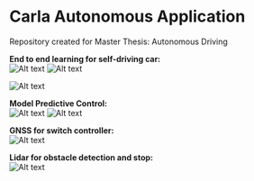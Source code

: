 # Carla Autonomous Application

Repository created for Master Thesis: Autonomous Driving

**End to end learning for self-driving car:**  
![Alt text](https://github.com/m4tice/caa_new/blob/main/assets/e2e_01.gif)
![Alt text](https://github.com/m4tice/caa_new/blob/main/assets/e2e_02.gif)

![Alt text](https://github.com/m4tice/caa_new/blob/main/assets/e2e_input.gif)  

**Model Predictive Control:**  
![Alt text](https://github.com/m4tice/caa_new/blob/main/assets/mpc_01.gif)
![Alt text](https://github.com/m4tice/caa_new/blob/main/assets/mpc_02.gif)

**GNSS for switch controller:**  
![Alt text](https://github.com/m4tice/caa_new/blob/main/assets/gnss_01.gif)

**Lidar for obstacle detection and stop:**  
![Alt text](https://github.com/m4tice/caa_new/blob/main/assets/lidar_01.gif)
